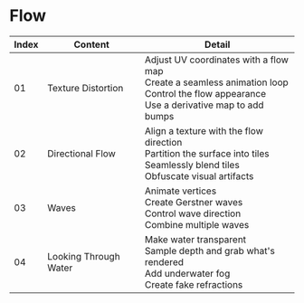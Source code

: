 # Flow

| Index | Content               | Detail                                                       |
| ----- | --------------------- | ------------------------------------------------------------ |
| 01    | Texture Distortion    | Adjust UV coordinates with a flow map<br />Create a seamless animation loop<br />Control the flow appearance<br />Use a derivative map to add bumps |
| 02    | Directional Flow      | Align a texture with the flow direction<br />Partition the surface into tiles<br />Seamlessly blend tiles<br />Obfuscate visual artifacts |
| 03    | Waves                 | Animate vertices<br />Create Gerstner waves<br />Control wave direction<br />Combine multiple waves |
| 04    | Looking Through Water | Make water transparent<br />Sample depth and grab what's rendered<br />Add underwater fog<br />Create fake refractions |

